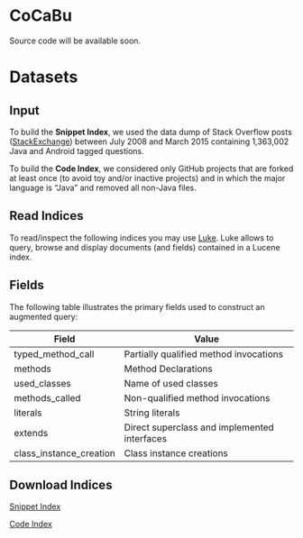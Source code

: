 # CoCaBu
Source code will be available soon.


# Datasets
## Input

To build the **Snippet Index**, we used the data dump of Stack Overflow posts ([StackExchange](https://archive.org/details/stackexchange)) between July 2008 and March 2015 containing 1,363,002 Java and Android tagged questions.

To build the **Code Index**, we considered only GitHub projects that are forked at least once (to avoid toy and/or inactive projects) and in which the major language is “Java” and removed all non-Java files.

## Read Indices
To read/inspect the following indices you may use [Luke](https://github.com/DmitryKey/luke/releases/download/luke-4.10.4-field-reconstruction/luke-with-deps.jar). Luke allows to query, browse and display documents (and fields) contained in a Lucene index.

## Fields

The following table illustrates the primary fields used to construct an augmented query:

| Field                      | Value                                         |
| -------------------------- |---------------------------------------------- |
| typed_method_call          | Partially qualified method invocations        |
| methods                    | Method Declarations                           |
| used_classes               | Name of used classes                          |
| methods_called             | Non-qualified method invocations              |
| literals                   | String literals                               |
| extends                    | Direct superclass and implemented interfaces  |
| class_instance_creation    | Class instance creations                      |

##  Download Indices

[Snippet Index](https://docs.google.com/uc?export=download&id=0BziVDm-Qdq5tR3dUUUx1QklCUGM)

[Code Index](https://docs.google.com/uc?export=download&id=0BziVDm-Qdq5tUHVnbUsyblY0emM)
